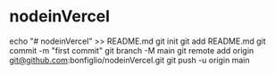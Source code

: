 # nodeinVercel
echo "# nodeinVercel" >> README.md
git init
git add README.md
git commit -m "first commit"
git branch -M main
git remote add origin git@github.com:bonfiglio/nodeinVercel.git
git push -u origin main